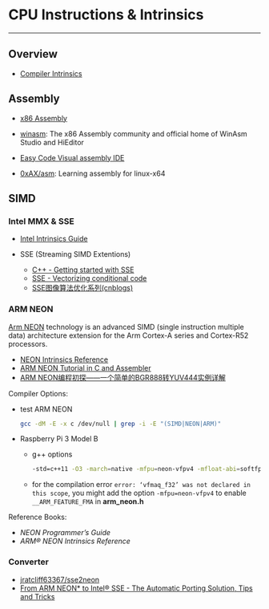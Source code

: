 # CPU Instructions & Intrinsics

---

## Overview

* [Compiler Intrinsics](https://docs.microsoft.com/en-us/previous-versions/visualstudio/visual-studio-2010/26td21ds(v%3dvs.100))


## Assembly

* [x86 Assembly](https://en.wikibooks.org/wiki/X86_Assembly)

* [winasm](http://www.winasm.net/): The x86 Assembly community and official home of WinAsm Studio and HiEditor

* [Easy Code Visual assembly IDE](http://www.easycode.cat/)

* [0xAX/asm](https://github.com/0xAX/asm): Learning assembly for linux-x64


## SIMD

### Intel MMX & SSE

* [Intel Intrinsics Guide](https://software.intel.com/sites/landingpage/IntrinsicsGuide/)

* SSE (Streaming SIMD Extentions)

  * [C++ - Getting started with SSE](http://felix.abecassis.me/2011/09/cpp-getting-started-with-sse/)
  * [SSE - Vectorizing conditional code](https://felix.abecassis.me/2012/08/sse-vectorizing-conditional-code/)
  * [SSE图像算法优化系列(cnblogs)](https://www.cnblogs.com/Imageshop/category/334067.html)
  
### ARM NEON

[Arm NEON](https://developer.arm.com/technologies/neon) technology is an advanced SIMD (single instruction multiple data) architecture extension for the Arm Cortex-A series and Cortex-R52 processors.

* [NEON Intrinsics Reference](https://developer.arm.com/technologies/neon/intrinsics)
* [ARM NEON Tutorial in C and Assembler](https://www.cnx-software.com/2011/11/27/arm-neon-tutorial-in-c-and-assembler/)
* [ARM NEON编程初探——一个简单的BGR888转YUV444实例详解](http://galoisplusplus.coding.me/blog/2017/06/10/use-arm-neon-to-accelerate-bgr888-to-yuv444/)

Compiler Options:

* test ARM NEON

  ```sh
  gcc -dM -E -x c /dev/null | grep -i -E "(SIMD|NEON|ARM)"
  ```

* Raspberry Pi 3 Model B

  * g++ options
    ```sh
    -std=c++11 -O3 -march=native -mfpu=neon-vfpv4 -mfloat-abi=softfp -ffast-math
    ```
  * for the compilation error `error: ‘vfmaq_f32’ was not declared in this scope`, you might add the option `-mfpu=neon-vfpv4` to enable `__ARM_FEATURE_FMA` in **arm_neon.h**
  
Reference Books:

* *NEON Programmer’s Guide*
* *ARM® NEON Intrinsics Reference*

### Converter

* [jratcliff63367/sse2neon](https://github.com/jratcliff63367/sse2neon)
* [From ARM NEON* to Intel® SSE - The Automatic Porting Solution, Tips and Tricks](https://software.intel.com/en-us/articles/from-arm-neon-to-intel-sse-the-automatic-porting-solution-tips-and-tricks)

